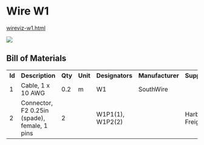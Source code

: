# Wire W1

[wireviz-w1.html](wireviz-w1.html)

![](wireviz-w1.svg)

<h2>Bill of Materials</h2>
<div id="bom">
  <table class="bom">
  <tr>
    <th class="bom_col_id">Id</th>
    <th class="bom_col_description">Description</th>
    <th class="bom_col_qty">Qty</th>
    <th class="bom_col_unit">Unit</th>
    <th class="bom_col_designators">Designators</th>
    <th class="bom_col_manufacturer">Manufacturer</th>
    <th class="bom_col_supplier">Supplier</th>
    <th class="bom_col_spn">SPN</th>
  </tr>
  <tr>
    <td class="bom_col_id">1</td>
    <td class="bom_col_description">Cable, 1 x 10 AWG</td>
    <td class="bom_col_qty">0.2</td>
    <td class="bom_col_unit">m</td>
    <td class="bom_col_designators">W1</td>
    <td class="bom_col_manufacturer">SouthWire</td>
    <td class="bom_col_supplier"></td>
    <td class="bom_col_spn"></td>
  </tr>
  <tr>
    <td class="bom_col_id">2</td>
    <td class="bom_col_description">Connector, F2 0.25in (spade), female, 1 pins</td>
    <td class="bom_col_qty">2</td>
    <td class="bom_col_unit"></td>
    <td class="bom_col_designators">W1P1(1), W1P2(2)</td>
    <td class="bom_col_manufacturer"></td>
    <td class="bom_col_supplier">Harbor Freight</td>
    <td class="bom_col_spn">67686, 61982</td>
  </tr>
</table>

</div>